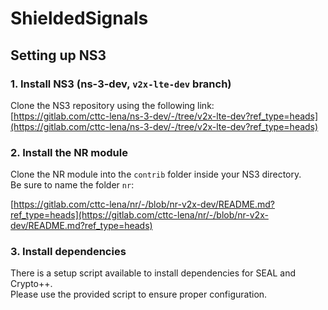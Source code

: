 # ShieldedSignals

## Setting up NS3

### 1. Install NS3 (ns-3-dev, `v2x-lte-dev` branch)

Clone the NS3 repository using the following link:  
[https://gitlab.com/cttc-lena/ns-3-dev/-/tree/v2x-lte-dev?ref_type=heads](https://gitlab.com/cttc-lena/ns-3-dev/-/tree/v2x-lte-dev?ref_type=heads)

### 2. Install the NR module

Clone the NR module into the `contrib` folder inside your NS3 directory.  
Be sure to name the folder `nr`:

[https://gitlab.com/cttc-lena/nr/-/blob/nr-v2x-dev/README.md?ref_type=heads](https://gitlab.com/cttc-lena/nr/-/blob/nr-v2x-dev/README.md?ref_type=heads)

### 3. Install dependencies

There is a setup script available to install dependencies for SEAL and Crypto++.  
Please use the provided script to ensure proper configuration.

